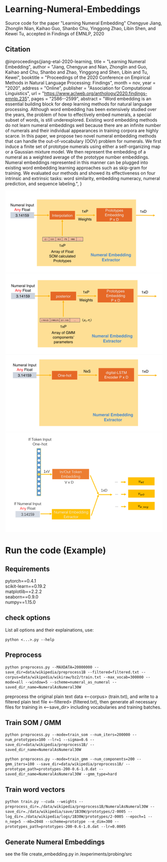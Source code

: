 # Learning-Numeral-Embeddings
Source code for the paper "Learning Numeral Embedding" Chengyue Jiang, Zhonglin Nian, Kaihao Guo, Shanbo Chu, Yinggong Zhao, Libin Shen, and Kewei Tu, accepted in Findings of EMNLP, 2020

## Citation
@inproceedings{jiang-etal-2020-learning,
    title = "Learning Numeral Embedding",
    author = "Jiang, Chengyue  and
      Nian, Zhonglin  and
      Guo, Kaihao  and
      Chu, Shanbo  and
      Zhao, Yinggong  and
      Shen, Libin  and
      Tu, Kewei",
    booktitle = "Proceedings of the 2020 Conference on Empirical Methods in Natural Language Processing: Findings",
    month = nov,
    year = "2020",
    address = "Online",
    publisher = "Association for Computational Linguistics",
    url = "https://www.aclweb.org/anthology/2020.findings-emnlp.235",
    pages = "2586--2599",
    abstract = "Word embedding is an essential building block for deep learning methods for natural language processing. Although word embedding has been extensively studied over the years, the problem of how to effectively embed numerals, a special subset of words, is still underexplored. Existing word embedding methods do not learn numeral embeddings well because there are an infinite number of numerals and their individual appearances in training corpora are highly scarce. In this paper, we propose two novel numeral embedding methods that can handle the out-of-vocabulary (OOV) problem for numerals. We first induce a finite set of prototype numerals using either a self-organizing map or a Gaussian mixture model. We then represent the embedding of a numeral as a weighted average of the prototype number embeddings. Numeral embeddings represented in this manner can be plugged into existing word embedding learning approaches such as skip-gram for training. We evaluated our methods and showed its effectiveness on four intrinsic and extrinsic tasks: word similarity, embedding numeracy, numeral prediction, and sequence labeling.",
}


![](/imgs/Prototype.png)
![](/imgs/GMM.png)
![](/imgs/LSTM.png)
![](/imgs/diagram.PNG)

# Run the code (Example)
## Requirements
pytorch==0.4.1 <br>
scikit-learn==0.19.2 <br>
matplotlib==2.2.2 <br>
seaborn==0.9.0 <br>
numpy==1.15.0

## check options
List all options and their explainations, use: 
```
python <...>.py --help
```

## Preprocess
```
python preprocess.py --MAXDATA=20000000 --save_dir=data/wikipedia/preprocess1B --filtered=filtered.txt --corpus=data/wikipedia/wikiraw/bz2/train.txt --max_vocab=300000 --mode=all --window=5 --scheme=numeral_as_numeral --saved_dir_name=NumeralAsNumeral30W 
```
preprocess the original plain text data <--corpus> (train.txt), and write to a filtered plain text file <--filtered> (filtered.txt), then 
generate all necessary files for training in <--save_dir> including vocabularies and training batches.

## Train SOM / GMM
```
python preprocess.py --mode=train_som --num_iters=200000 --num_prototypes=100 --lr=1 --sigma=0.6 --save_dir=data/wikipedia/preprocess1B/ --saved_dir_name=NumeralAsNumeral30W
```
```
python preprocess.py --mode=train_gmm --num_components=200 --gmm_iters=100 --save_dir=data/wikipedia/preprocess1B/ --prototype_path=prototypes-200-0.6-1.0.dat --saved_dir_name=NumeralAsNumeral30W --gmm_type=hard
```

## Train word vectors
```
python train.py --cuda --weights --preprocess_dir=./data/wikipedia/preprocess1B/NumeralAsNumeral30W --save_dir=./data/wikipedia/save/1B30W/prototypes/2-0005 --log_dir=./data/wikipedia/logs/1B30W/prototypes/2-0005 --epoch=1 --n_neg=5 --mb=2048 --scheme=prototype --e_dim=300 --prototypes_path=prototypes-200-0.6-1.0.dat --lr=0.0005
```

## Generate Numeral Embeddings
see the file create_embedding.py in /experiments/probing/src
